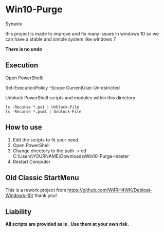 # Win10-Purge
Synaxis

this project is made to improve and fix many issues in windows 10 
so we can have a stable and simple system like windows 7 

**There is no undo**

## Execution

Open PowerShell:

   Set-ExecutionPolicy -Scope CurrentUser Unrestricted

Unblock PowerShell scripts and modules within this directory:

    ls -Recurse *.ps1 | Unblock-File
    ls -Recurse *.psm1 | Unblock-File

## How to use

1. Edit the scripts to fit your need.
2. Open PowerShell
3. Change directory to the path 
-> cd  C:\Users\YOURNAME\Downloads\Win10-Purge-master  
4. Restart Computer

## Old Classic StartMenu

[Start is Back]: <http://startisback.com/>

This is a rework project from https://github.com/W4RH4WK/Debloat-Windows-10/ thank you!

## Liability

**All scripts are provided as is . Use them at your own risk.**
